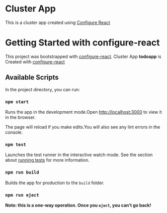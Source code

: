 
# Cluster App

This is a cluster app created using [Configure React](http://github.com/shaantanu9/configure-react)
# Getting Started with configure-react
This project was bootstrapped with [configure-react](https://github.com/shaantanu9/configure-react).
Cluster App **todoapp**  is Created with [configure-react](https://github.com/shaantanu9/configure-react)


## Available Scripts

In the project directory, you can run:

### `npm start`

Runs the app in the development mode.Open [http://localhost:3000](http://localhost:3000) to view it in the browser.

The page will reload if you make edits.You will also see any lint errors in the console.

### `npm test`

Launches the test runner in the interactive watch mode.
See the section about [running tests](https://facebook.github.io/create-react-app/docs/running-tests) for more information.

### `npm run build`

Builds the app for production to the `build` folder.
### `npm run eject`

**Note: this is a one-way operation. Once you `eject`, you can’t go back!**
  
